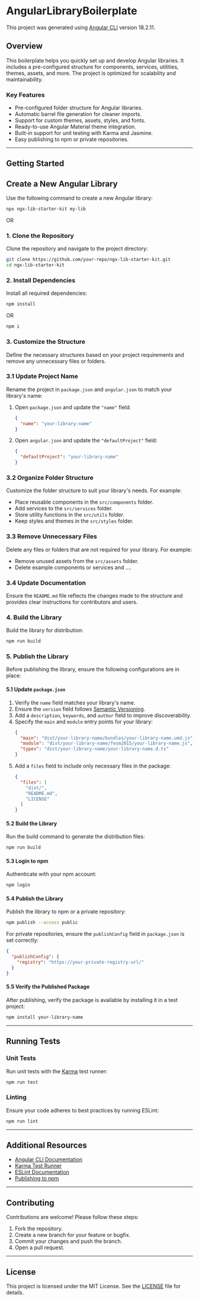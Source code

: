 # AngularLibraryBoilerplate

This project was generated using [Angular CLI](https://github.com/angular/angular-cli) version 18.2.11.

## Overview

This boilerplate helps you quickly set up and develop Angular libraries. It includes a pre-configured structure for components, services, utilities, themes, assets, and more. The project is optimized for scalability and maintainability.

### Key Features
- Pre-configured folder structure for Angular libraries.
- Automatic barrel file generation for cleaner imports.
- Support for custom themes, assets, styles, and fonts.
- Ready-to-use Angular Material theme integration.
- Built-in support for unit testing with Karma and Jasmine.
- Easy publishing to npm or private repositories.

---

## Getting Started

## Create a New Angular Library
Use the following command to create a new Angular library:
```bash
npx ngx-lib-starter-kit my-lib
```

OR

### 1. Clone the Repository
Clone the repository and navigate to the project directory:
```bash
git clone https://github.com/your-repo/ngx-lib-starter-kit.git
cd ngx-lib-starter-kit
```

### 2. Install Dependencies
Install all required dependencies:
```bash
npm install
```
OR 
```bash
npm i
```

### 3. Customize the Structure
Define the necessary structures based on your project requirements and remove any unnecessary files or folders.

### 3.1 Update Project Name
Rename the project in `package.json` and `angular.json` to match your library's name:
1. Open `package.json` and update the `"name"` field:
    ```json
    {
      "name": "your-library-name"
    }
    ```
2. Open `angular.json` and update the `"defaultProject"` field:
    ```json
    {
      "defaultProject": "your-library-name"
    }
    ```

### 3.2 Organize Folder Structure
Customize the folder structure to suit your library's needs. For example:
- Place reusable components in the `src/components` folder.
- Add services to the `src/services` folder.
- Store utility functions in the `src/utils` folder.
- Keep styles and themes in the `src/styles` folder.

### 3.3 Remove Unnecessary Files
Delete any files or folders that are not required for your library. For example:
- Remove unused assets from the `src/assets` folder.
- Delete example components or services and ....

### 3.4 Update Documentation
Ensure the `README.md` file reflects the changes made to the structure and provides clear instructions for contributors and users.

### 4. Build the Library
Build the library for distribution:
```bash
npm run build
```

### 5. Publish the Library

Before publishing the library, ensure the following configurations are in place:

#### 5.1 Update `package.json`
1. Verify the `name` field matches your library's name.
2. Ensure the `version` field follows [Semantic Versioning](https://semver.org/).
3. Add a `description`, `keywords`, and `author` field to improve discoverability.
4. Specify the `main` and `module` entry points for your library:
    ```json
    {
      "main": "dist/your-library-name/bundles/your-library-name.umd.js",
      "module": "dist/your-library-name/fesm2015/your-library-name.js",
      "types": "dist/your-library-name/your-library-name.d.ts"
    }
    ```
5. Add a `files` field to include only necessary files in the package:
    ```json
    {
      "files": [
        "dist/",
        "README.md",
        "LICENSE"
      ]
    }
    ```

#### 5.2 Build the Library
Run the build command to generate the distribution files:
```bash
npm run build
```

#### 5.3 Login to npm
Authenticate with your npm account:
```bash
npm login
```

#### 5.4 Publish the Library
Publish the library to npm or a private repository:
```bash
npm publish --access public
```
For private repositories, ensure the `publishConfig` field in `package.json` is set correctly:
```json
{
  "publishConfig": {
    "registry": "https://your-private-registry-url/"
  }
}
```

#### 5.5 Verify the Published Package
After publishing, verify the package is available by installing it in a test project:
```bash
npm install your-library-name
```

---

## Running Tests

### Unit Tests
Run unit tests with the [Karma](https://karma-runner.github.io) test runner:
```bash
npm run test
```

### Linting
Ensure your code adheres to best practices by running ESLint:
```bash
npm run lint
```

---

## Additional Resources

- [Angular CLI Documentation](https://angular.io/cli)
- [Karma Test Runner](https://karma-runner.github.io)
- [ESLint Documentation](https://eslint.org)
- [Publishing to npm](https://docs.npmjs.com/cli/v9/commands/npm-publish)

---

## Contributing

Contributions are welcome! Please follow these steps:
1. Fork the repository.
2. Create a new branch for your feature or bugfix.
3. Commit your changes and push the branch.
4. Open a pull request.

---

## License

This project is licensed under the MIT License. See the [LICENSE](LICENSE) file for details.
